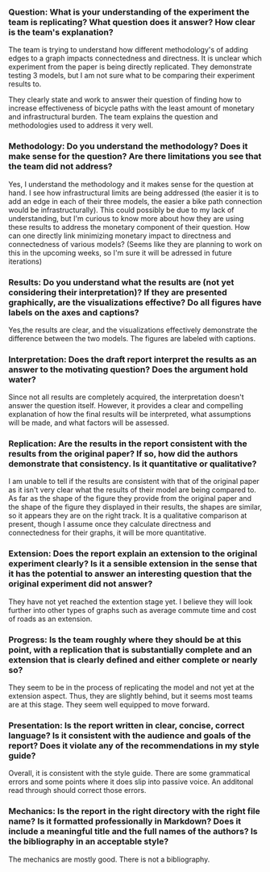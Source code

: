 ### Question:  What is your understanding of the experiment the team is replicating?  What question does it answer?  How clear is the team's explanation?

The team is trying to understand how different methodology's of adding edges to a graph impacts connectedness and directness. It is unclear which experiment from the paper is being directly replicated. They demonstrate testing 3 models, but I am not sure what to be comparing their experiment results to. 

They clearly state and work to answer their question of finding how to increase effectiveness of bicycle paths with the least amount of monetary and infrastructural burden. The team explains the question and methodologies used to address it very well. 


### Methodology: Do you understand the methodology?  Does it make sense for the question?  Are there limitations you see that the team did not address?

Yes, I understand the methodology and it makes sense for the question at hand. I see how infrastructural limits are being addressed (the easier it is to add an edge in each of their three models, the easier a bike path connection would be infrastructurally). This could possibly be due to my lack of understanding, but I'm curious to know more about how they are using these results to address the monetary component of their question. How can one directly link minimizing monetary impact to directness and connectedness of various models? (Seems like they are planning to work on this in the upcoming weeks, so I'm sure it will be adressed in future iterations)

### Results: Do you understand what the results are (not yet considering their interpretation)?  If they are presented graphically, are the visualizations effective?  Do all figures have labels on the axes and captions?

Yes,the results are clear, and the visualizations effectively demonstrate the difference between the two models. The figures are labeled with captions.

### Interpretation: Does the draft report interpret the results as an answer to the motivating question?  Does the argument hold water?

Since not all results are completely acquired, the interpretation doesn't answer the question itself. However, it provides a clear and compelling explanation of how the final results will be interpreted, what assumptions will be made, and what factors will be assessed. 

### Replication: Are the results in the report consistent with the results from the original paper?  If so, how did the authors demonstrate that consistency.  Is it quantitative or qualitative?

I am unable to tell if the results are consistent with that of the original paper as it isn't very clear what the results of their model are being compared to. As far as the shape of the figure they provide from the original paper and the shape of the figure they displayed in their results, the shapes are similar, so it appears they are on the right track. It is a qualitative comparison at present, though I assume once they calculate directness and connectedness for their graphs, it will be more quantitative.

### Extension: Does the report explain an extension to the original experiment clearly?  Is it a sensible extension in the sense that it has the potential to answer an interesting question that the original experiment did not answer?

They have not yet reached the extention stage yet. I believe they will look further into other types of graphs such as average commute time and cost of roads as an extension.

### Progress: Is the team roughly where they should be at this point, with a replication that is substantially complete and an extension that is clearly defined and either complete or nearly so?

They seem to be in the process of replicating the model and not yet at the extension aspect. Thus, they are slightly behind, but it seems most teams are at this stage. They seem well equipped to move forward.

### Presentation: Is the report written in clear, concise, correct language?  Is it consistent with the audience and goals of the report?  Does it violate any of the recommendations in my style guide?

Overall, it is consistent with the style guide. There are some grammatical errors and some points where it does slip into passive voice. An additonal read through should correct those errors.

### Mechanics: Is the report in the right directory with the right file name?  Is it formatted professionally in Markdown?  Does it include a meaningful title and the full names of the authors?  Is the bibliography in an acceptable style? 

The mechanics are mostly good. There is not a bibliography.
